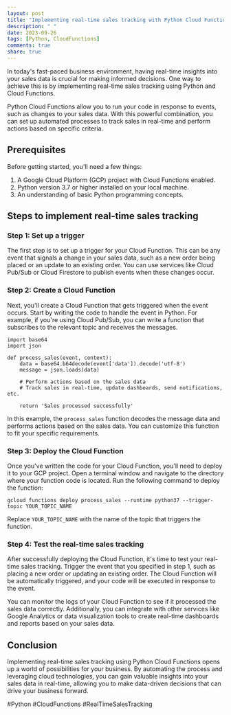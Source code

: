 ```yaml
---
layout: post
title: "Implementing real-time sales tracking with Python Cloud Functions"
description: " "
date: 2023-09-26
tags: [Python, CloudFunctions]
comments: true
share: true
---
```


In today's fast-paced business environment, having real-time insights into your sales data is crucial for making informed decisions. One way to achieve this is by implementing real-time sales tracking using Python and Cloud Functions.

Python Cloud Functions allow you to run your code in response to events, such as changes to your sales data. With this powerful combination, you can set up automated processes to track sales in real-time and perform actions based on specific criteria.

## Prerequisites

Before getting started, you'll need a few things:

1. A Google Cloud Platform (GCP) project with Cloud Functions enabled.
2. Python version 3.7 or higher installed on your local machine.
3. An understanding of basic Python programming concepts.

## Steps to implement real-time sales tracking

### Step 1: Set up a trigger

The first step is to set up a trigger for your Cloud Function. This can be any event that signals a change in your sales data, such as a new order being placed or an update to an existing order. You can use services like Cloud Pub/Sub or Cloud Firestore to publish events when these changes occur.

### Step 2: Create a Cloud Function

Next, you'll create a Cloud Function that gets triggered when the event occurs. Start by writing the code to handle the event in Python. For example, if you're using Cloud Pub/Sub, you can write a function that subscribes to the relevant topic and receives the messages.

```
import base64
import json

def process_sales(event, context):
    data = base64.b64decode(event['data']).decode('utf-8')
    message = json.loads(data)
    
    # Perform actions based on the sales data
    # Track sales in real-time, update dashboards, send notifications, etc.

    return 'Sales processed successfully'
```

In this example, the `process_sales` function decodes the message data and performs actions based on the sales data. You can customize this function to fit your specific requirements.

### Step 3: Deploy the Cloud Function

Once you've written the code for your Cloud Function, you'll need to deploy it to your GCP project. Open a terminal window and navigate to the directory where your function code is located. Run the following command to deploy the function:

```
gcloud functions deploy process_sales --runtime python37 --trigger-topic YOUR_TOPIC_NAME
```

Replace `YOUR_TOPIC_NAME` with the name of the topic that triggers the function.

### Step 4: Test the real-time sales tracking

After successfully deploying the Cloud Function, it's time to test your real-time sales tracking. Trigger the event that you specified in step 1, such as placing a new order or updating an existing order. The Cloud Function will be automatically triggered, and your code will be executed in response to the event.

You can monitor the logs of your Cloud Function to see if it processed the sales data correctly. Additionally, you can integrate with other services like Google Analytics or data visualization tools to create real-time dashboards and reports based on your sales data.

## Conclusion

Implementing real-time sales tracking using Python Cloud Functions opens up a world of possibilities for your business. By automating the process and leveraging cloud technologies, you can gain valuable insights into your sales data in real-time, allowing you to make data-driven decisions that can drive your business forward.

#Python #CloudFunctions #RealTimeSalesTracking